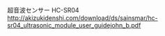 超音波センサー
HC-SR04
http://akizukidenshi.com/download/ds/sainsmar/hc-sr04_ultrasonic_module_user_guidejohn_b.pdf
